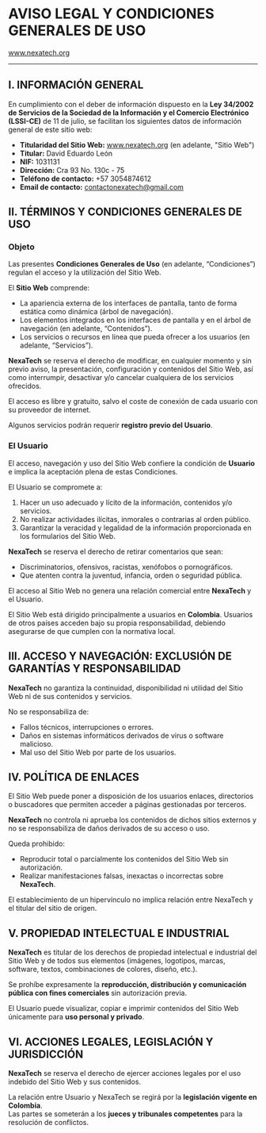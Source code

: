 #  AVISO LEGAL Y CONDICIONES GENERALES DE USO
www.nexatech.org  

---

## I. INFORMACIÓN GENERAL
En cumplimiento con el deber de información dispuesto en la **Ley 34/2002 de Servicios de la Sociedad de la Información y el Comercio Electrónico (LSSI-CE)** de 11 de julio, se facilitan los siguientes datos de información general de este sitio web:  

- **Titularidad del Sitio Web:** www.nexatech.org (en adelante, "Sitio Web")  
- **Titular:** David Eduardo León  
- **NIF:** 1031131  
- **Dirección:** Cra 93 No. 130c - 75  
- **Teléfono de contacto:** +57 3054874612  
- **Email de contacto:** [contactonexatech@gmail.com](mailto:contactonexatech@gmail.com)  


## II. TÉRMINOS Y CONDICIONES GENERALES DE USO

### Objeto
Las presentes **Condiciones Generales de Uso** (en adelante, “Condiciones”) regulan el acceso y la utilización del Sitio Web.  

El **Sitio Web** comprende:
- La apariencia externa de los interfaces de pantalla, tanto de forma estática como dinámica (árbol de navegación).  
- Los elementos integrados en los interfaces de pantalla y en el árbol de navegación (en adelante, “Contenidos”).  
- Los servicios o recursos en línea que pueda ofrecer a los usuarios (en adelante, “Servicios”).  

**NexaTech** se reserva el derecho de modificar, en cualquier momento y sin previo aviso, la presentación, configuración y contenidos del Sitio Web, así como interrumpir, desactivar y/o cancelar cualquiera de los servicios ofrecidos.  

El acceso es libre y gratuito, salvo el coste de conexión de cada usuario con su proveedor de internet.  

Algunos servicios podrán requerir **registro previo del Usuario**.  



### El Usuario
El acceso, navegación y uso del Sitio Web confiere la condición de **Usuario** e implica la aceptación plena de estas Condiciones.  

El Usuario se compromete a:  
1. Hacer un uso adecuado y lícito de la información, contenidos y/o servicios.  
2. No realizar actividades ilícitas, inmorales o contrarias al orden público.  
3. Garantizar la veracidad y legalidad de la información proporcionada en los formularios del Sitio Web.  

**NexaTech** se reserva el derecho de retirar comentarios que sean:  
- Discriminatorios, ofensivos, racistas, xenófobos o pornográficos.  
- Que atenten contra la juventud, infancia, orden o seguridad pública.  

El acceso al Sitio Web no genera una relación comercial entre **NexaTech** y el Usuario.  

El Sitio Web está dirigido principalmente a usuarios en **Colombia**. Usuarios de otros países acceden bajo su propia responsabilidad, debiendo asegurarse de que cumplen con la normativa local.  



## III. ACCESO Y NAVEGACIÓN: EXCLUSIÓN DE GARANTÍAS Y RESPONSABILIDAD
**NexaTech** no garantiza la continuidad, disponibilidad ni utilidad del Sitio Web ni de sus contenidos y servicios.  

No se responsabiliza de:  
- Fallos técnicos, interrupciones o errores.  
- Daños en sistemas informáticos derivados de virus o software malicioso.  
- Mal uso del Sitio Web por parte de los usuarios.  



## IV. POLÍTICA DE ENLACES
El Sitio Web puede poner a disposición de los usuarios enlaces, directorios o buscadores que permiten acceder a páginas gestionadas por terceros.  

**NexaTech** no controla ni aprueba los contenidos de dichos sitios externos y no se responsabiliza de daños derivados de su acceso o uso.  

Queda prohibido:  
- Reproducir total o parcialmente los contenidos del Sitio Web sin autorización.  
- Realizar manifestaciones falsas, inexactas o incorrectas sobre **NexaTech**.  

El establecimiento de un hipervínculo no implica relación entre NexaTech y el titular del sitio de origen.  



## V. PROPIEDAD INTELECTUAL E INDUSTRIAL
**NexaTech** es titular de los derechos de propiedad intelectual e industrial del Sitio Web y de todos sus elementos (imágenes, logotipos, marcas, software, textos, combinaciones de colores, diseño, etc.).  

Se prohíbe expresamente la **reproducción, distribución y comunicación pública con fines comerciales** sin autorización previa.  

El Usuario puede visualizar, copiar e imprimir contenidos del Sitio Web únicamente para **uso personal y privado**.  



## VI. ACCIONES LEGALES, LEGISLACIÓN Y JURISDICCIÓN
**NexaTech** se reserva el derecho de ejercer acciones legales por el uso indebido del Sitio Web y sus contenidos.  

La relación entre Usuario y NexaTech se regirá por la **legislación vigente en Colombia**.  
Las partes se someterán a los **jueces y tribunales competentes** para la resolución de conflictos.  

